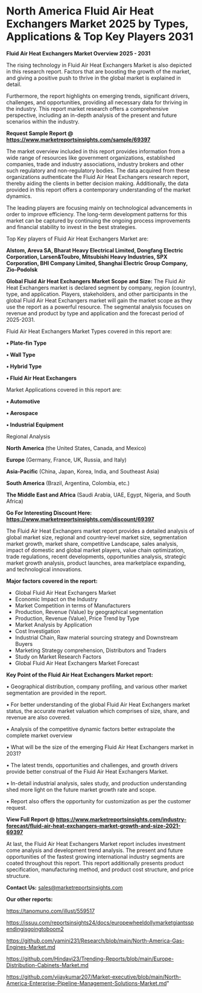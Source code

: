 # North America Fluid Air Heat Exchangers Market 2025 by Types, Applications & Top Key Players 2031

<Strong> Fluid Air Heat Exchangers Market Overview 2025 - 2031</strong>

The rising technology in Fluid Air Heat Exchangers Market is also depicted in this research report. Factors that are boosting the growth of the market, and giving a positive push to thrive in the global market is explained in detail.

Furthermore, the report highlights on emerging trends, significant drivers, challenges, and opportunities, providing all necessary data for thriving in the industry. This report market research offers a comprehensive perspective, including an in-depth analysis of the present and future scenarios within the industry.

<strong>Request Sample Report @ <a href=https://www.marketreportsinsights.com/sample/69397>https://www.marketreportsinsights.com/sample/69397</a></strong>

The market overview included in this report provides information from a wide range of resources like government organizations, established companies, trade and industry associations, industry brokers and other such regulatory and non-regulatory bodies. The data acquired from these organizations authenticate the Fluid Air Heat Exchangers research report, thereby aiding the clients in better decision making. Additionally, the data provided in this report offers a contemporary understanding of the market dynamics.

The leading players are focusing mainly on technological advancements in order to improve efficiency. The long-term development patterns for this market can be captured by continuing the ongoing process improvements and financial stability to invest in the best strategies.

Top Key players of Fluid Air Heat Exchangers Market are:

<strong>Alstom, Areva SA, Bharat Heavy Electrical Limited, Dongfang Electric Corporation, Larsen&Toubro, Mitsubishi Heavy Industries, SPX Corporation, BHI Company Limited, Shanghai Electric Group Company, Zio-Podolsk</strong>

<strong><b>Global Fluid Air Heat Exchangers Market Scope and Size:</b></strong>
The Fluid Air Heat Exchangers market is declared segment by company, region (country), type, and application. Players, stakeholders, and other participants in the global Fluid Air Heat Exchangers market will gain the market scope as they use the report as a powerful resource. The segmental analysis focuses on revenue and product by type and application and the forecast period of 2025-2031.

Fluid Air Heat Exchangers Market Types covered in this report are:

<strong>• Plate-fin Type

• Wall Type

• Hybrid Type

• Fluid Air Heat Exchangers</strong>

Market Applications covered in this report are:

<strong>• Automotive

• Aerospace

• Industrial Equipment</strong> 

Regional Analysis

<strong>North America</strong> (the United States, Canada, and Mexico)

<strong>Europe</strong> (Germany, France, UK, Russia, and Italy)

<strong>Asia-Pacific</strong> (China, Japan, Korea, India, and Southeast Asia)

<strong>South America</strong> (Brazil, Argentina, Colombia, etc.)

<strong>The Middle East and Africa</strong> (Saudi Arabia, UAE, Egypt, Nigeria, and South Africa)

<strong>Go For Interesting Discount Here: <a href=https://www.marketreportsinsights.com/discount/69397>https://www.marketreportsinsights.com/discount/69397</a></strong>

The Fluid Air Heat Exchangers market report provides a detailed analysis of global market size, regional and country-level market size, segmentation market growth, market share, competitive Landscape, sales analysis, impact of domestic and global market players, value chain optimization, trade regulations, recent developments, opportunities analysis, strategic market growth analysis, product launches, area marketplace expanding, and technological innovations.

<strong><b>Major factors covered in the report:</b></strong>
<ul>
  <li>Global Fluid Air Heat Exchangers Market </li>
  <li>Economic Impact on the Industry</li>
  <li>Market Competition in terms of Manufacturers</li>
  <li>Production, Revenue (Value) by geographical segmentation</li>
  <li>Production, Revenue (Value), Price Trend by Type</li>
  <li>Market Analysis by Application</li>
  <li>Cost Investigation</li>
  <li>Industrial Chain, Raw material sourcing strategy and Downstream Buyers</li>
  <li>Marketing Strategy comprehension, Distributors and Traders</li>
  <li>Study on Market Research Factors</li>
  <li>Global Fluid Air Heat Exchangers Market Forecast</li>
</ul>

<strong><b>Key Point of the Fluid Air Heat Exchangers Market report:</b></strong>

• Geographical distribution, company profiling, and various other market segmentation are provided in the report.

• For better understanding of the global Fluid Air Heat Exchangers market status, the accurate market valuation which comprises of size, share, and revenue are also covered.

• Analysis of the competitive dynamic factors better extrapolate the complete market overview

• What will be the size of the emerging Fluid Air Heat Exchangers market in 2031?

• The latest trends, opportunities and challenges, and growth drivers provide better construal of the Fluid Air Heat Exchangers Market.

• In-detail industrial analysis, sales study, and production understanding shed more light on the future market growth rate and scope.

• Report also offers the opportunity for customization as per the customer request.

<strong><b>View Full Report @ <a href=https://www.marketreportsinsights.com/industry-forecast/fluid-air-heat-exchangers-market-growth-and-size-2021-69397>https://www.marketreportsinsights.com/industry-forecast/fluid-air-heat-exchangers-market-growth-and-size-2021-69397</a></b></strong>


At last, the Fluid Air Heat Exchangers Market report includes investment come analysis and development trend analysis. The present and future opportunities of the fastest growing international industry segments are coated throughout this report. This report additionally presents product specification, manufacturing method, and product cost structure, and price structure.

<strong>Contact Us:</strong>
sales@marketreportsinsights.com

<strong>Our other reports:</strong>

<a href=https://tanomuno.com/illust/559517>https://tanomuno.com/illust/559517</a>

<a href=https://issuu.com/reportsinsights24/docs/europewheeldollymarketgiantsspendingisgoingtoboom2>https://issuu.com/reportsinsights24/docs/europewheeldollymarketgiantsspendingisgoingtoboom2</a>

<a href=https://github.com/yamini231/Research/blob/main/North-America-Gas-Engines-Market.md>https://github.com/yamini231/Research/blob/main/North-America-Gas-Engines-Market.md</a>

<a href=https://github.com/Hindavi23/Trending-Reports/blob/main/Europe-Distribution-Cabinets-Market.md>https://github.com/Hindavi23/Trending-Reports/blob/main/Europe-Distribution-Cabinets-Market.md</a>

<a href=https://github.com/vijaykumar207/Market-executive/blob/main/North-America-Enterprise-Pipeline-Management-Solutions-Market.md>https://github.com/vijaykumar207/Market-executive/blob/main/North-America-Enterprise-Pipeline-Management-Solutions-Market.md</a>"
